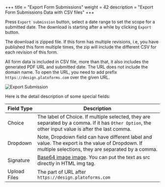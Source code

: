+++
title = "Export Form Submissions"
weight = 42
description = "Export Form Submissions Data with CSV files"
+++


Press `Export submission` button, select a date range to set the scope for a submitted date. The download is starting after a while by clicking `Export` button. 

The download is zipped file. If this form has multiple revisions, i.e, you have published this form multiple times, the zip will include the different CSV for each revision of this form.  

All form data is included in CSV file, more than that, it also includes the generated PDF URL and submitted date. The URL does not include the domain name. To open the URL, you need to add prefix `https://design.platoforms.com` over the given URL. 

![Export Submission](/images/page/submission/export.png)


Here is the detail description of some special fields:

Field Type    | Description
--------|------
Choice |  The label of Choice.  If multiple selected, they are separated by a comma. If it has `Other Option`, the other input value is after the last comma.
Dropdown | Note, Dropdown field can have different label and value. The export is the value of Dropdown. If multiple selections, they are separated by a comma.
Signature | [Base64 image image](https://en.wikipedia.org/wiki/Data_URI_scheme). You can put the text as src directly in HTML img tag.
Upload Files | The part of URL after `https://design.platoforms.com`

